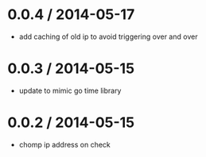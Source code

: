 
0.0.4 / 2014-05-17 
==================

 * add caching of old ip to avoid triggering over and over

0.0.3 / 2014-05-15 
==================

 * update to mimic go time library

0.0.2 / 2014-05-15 
==================

 * chomp ip address on check
